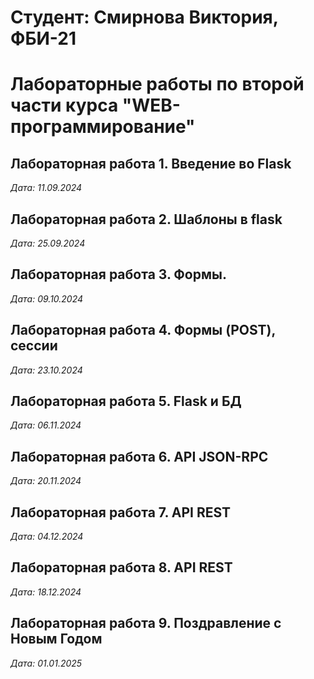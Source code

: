 # Студент: Смирнова Виктория, ФБИ-21

# Лабораторные работы по второй части курса "WEB-программирование"

## Лабораторная работа 1. Введение во Flask

*Дата: 11.09.2024*

## Лабораторная работа 2. Шаблоны в flask 

*Дата: 25.09.2024*

## Лабораторная работа 3. Формы.

*Дата: 09.10.2024*


## Лабораторная работа 4. Формы (POST), сессии

*Дата: 23.10.2024*


## Лабораторная работа 5. Flask и БД

*Дата: 06.11.2024*


## Лабораторная работа 6. API JSON-RPC

*Дата: 20.11.2024*


## Лабораторная работа 7. API REST

*Дата: 04.12.2024*


## Лабораторная работа 8. API REST

*Дата: 18.12.2024*


## Лабораторная работа 9. Поздравление с Новым Годом

*Дата: 01.01.2025*